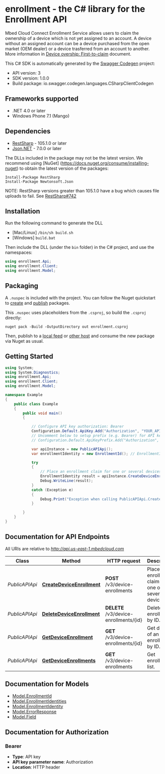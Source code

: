 # enrollment - the C# library for the Enrollment API

Mbed Cloud Connect Enrollment Service allows users to claim the ownership of a device which is not yet assigned to an account. A device without an assigned account can be a device purchased from the open market (OEM dealer) or a device trasferred from an account to another. More information in [Device overship: First-to-claim](https://cloud.mbed.com/docs/current/connecting/device-ownership.html) document. 

This C# SDK is automatically generated by the [Swagger Codegen](https://github.com/swagger-api/swagger-codegen) project:

- API version: 3
- SDK version: 1.0.0
- Build package: io.swagger.codegen.languages.CSharpClientCodegen

<a name="frameworks-supported"></a>
## Frameworks supported
- .NET 4.0 or later
- Windows Phone 7.1 (Mango)

<a name="dependencies"></a>
## Dependencies
- [RestSharp](https://www.nuget.org/packages/RestSharp) - 105.1.0 or later
- [Json.NET](https://www.nuget.org/packages/Newtonsoft.Json/) - 7.0.0 or later

The DLLs included in the package may not be the latest version. We recommend using [NuGet] (https://docs.nuget.org/consume/installing-nuget) to obtain the latest version of the packages:
```
Install-Package RestSharp
Install-Package Newtonsoft.Json
```

NOTE: RestSharp versions greater than 105.1.0 have a bug which causes file uploads to fail. See [RestSharp#742](https://github.com/restsharp/RestSharp/issues/742)

<a name="installation"></a>
## Installation
Run the following command to generate the DLL
- [Mac/Linux] `/bin/sh build.sh`
- [Windows] `build.bat`

Then include the DLL (under the `bin` folder) in the C# project, and use the namespaces:
```csharp
using enrollment.Api;
using enrollment.Client;
using enrollment.Model;
```
<a name="packaging"></a>
## Packaging

A `.nuspec` is included with the project. You can follow the Nuget quickstart to [create](https://docs.microsoft.com/en-us/nuget/quickstart/create-and-publish-a-package#create-the-package) and [publish](https://docs.microsoft.com/en-us/nuget/quickstart/create-and-publish-a-package#publish-the-package) packages.

This `.nuspec` uses placeholders from the `.csproj`, so build the `.csproj` directly:

```
nuget pack -Build -OutputDirectory out enrollment.csproj
```

Then, publish to a [local feed](https://docs.microsoft.com/en-us/nuget/hosting-packages/local-feeds) or [other host](https://docs.microsoft.com/en-us/nuget/hosting-packages/overview) and consume the new package via Nuget as usual.

<a name="getting-started"></a>
## Getting Started

```csharp
using System;
using System.Diagnostics;
using enrollment.Api;
using enrollment.Client;
using enrollment.Model;

namespace Example
{
    public class Example
    {
        public void main()
        {

            // Configure API key authorization: Bearer
            Configuration.Default.ApiKey.Add("Authorization", "YOUR_API_KEY");
            // Uncomment below to setup prefix (e.g. Bearer) for API key, if needed
            // Configuration.Default.ApiKeyPrefix.Add("Authorization", "Bearer");

            var apiInstance = new PublicAPIApi();
            var enrollmentIdentity = new EnrollmentId(); // EnrollmentId | 

            try
            {
                // Place an enrollment claim for one or several devices.
                EnrollmentIdentity result = apiInstance.CreateDeviceEnrollment(enrollmentIdentity);
                Debug.WriteLine(result);
            }
            catch (Exception e)
            {
                Debug.Print("Exception when calling PublicAPIApi.CreateDeviceEnrollment: " + e.Message );
            }

        }
    }
}
```

<a name="documentation-for-api-endpoints"></a>
## Documentation for API Endpoints

All URIs are relative to *http://api.us-east-1.mbedcloud.com*

Class | Method | HTTP request | Description
------------ | ------------- | ------------- | -------------
*PublicAPIApi* | [**CreateDeviceEnrollment**](docs/PublicAPIApi.md#createdeviceenrollment) | **POST** /v3/device-enrollments | Place an enrollment claim for one or several devices.
*PublicAPIApi* | [**DeleteDeviceEnrollment**](docs/PublicAPIApi.md#deletedeviceenrollment) | **DELETE** /v3/device-enrollments/{id} | Delete an enrollment by ID.
*PublicAPIApi* | [**GetDeviceEnrollment**](docs/PublicAPIApi.md#getdeviceenrollment) | **GET** /v3/device-enrollments/{id} | Get details of an enrollment by ID.
*PublicAPIApi* | [**GetDeviceEnrollments**](docs/PublicAPIApi.md#getdeviceenrollments) | **GET** /v3/device-enrollments | Get enrollment list.


<a name="documentation-for-models"></a>
## Documentation for Models

 - [Model.EnrollmentId](docs/EnrollmentId.md)
 - [Model.EnrollmentIdentities](docs/EnrollmentIdentities.md)
 - [Model.EnrollmentIdentity](docs/EnrollmentIdentity.md)
 - [Model.ErrorResponse](docs/ErrorResponse.md)
 - [Model.Field](docs/Field.md)


<a name="documentation-for-authorization"></a>
## Documentation for Authorization

<a name="Bearer"></a>
### Bearer

- **Type**: API key
- **API key parameter name**: Authorization
- **Location**: HTTP header

